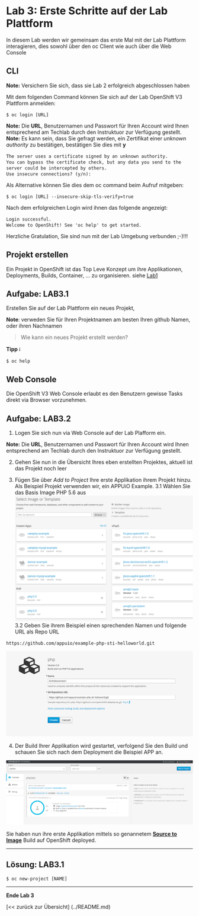 # Lab 3: Erste Schritte auf der Lab Plattform

In diesem Lab werden wir gemeinsam das erste Mal mit der Lab Plattform interagieren, dies sowohl über den oc Client wie auch über die Web Console

## CLI

**Note:** Versichern Sie sich, dass sie Lab 2 erfolgreich abgeschlossen haben

Mit dem folgenden Command können Sie sich auf der Lab OpenShift V3 Plattform anmelden:

```
$ oc login [URL]
```

**Note:** Die **URL**, Benutzernamen und Passwort für Ihren Account wird Ihnen entsprechend am Techlab durch den Instruktuor zur Verfügung gestellt.
**Note:** Es kann sein, dass Sie gefragt werden, ein Zertifikat einer *unknown authority* zu bestätigen, bestätigen Sie dies mit **y**
```
The server uses a certificate signed by an unknown authority.
You can bypass the certificate check, but any data you send to the server could be intercepted by others.
Use insecure connections? (y/n): 
```

Als Alternative können Sie dies dem oc command beim Aufruf mitgeben:
```
$ oc login [URL] --insecure-skip-tls-verify=true
```

Nach dem erfolgreichen Login wird ihnen das folgende angezeigt:
```
Login successful.
Welcome to OpenShift! See 'oc help' to get started.
```

Herzliche Gratulation, Sie sind nun mit der Lab Umgebung verbunden ;-)!!!

## Projekt erstellen

Ein Projekt in OpenShift ist das Top Leve Konzept um ihre Applikationen, Deployments, Builds, Container, ... zu organisieren. siehe [Lab1](01_quicktour.md)


## Aufgabe: LAB3.1
Erstellen Sie auf der Lab Plattform ein neues Projekt,

**Note**: verweden Sie für Ihren Projektnamen am besten Ihren github Namen, oder ihren Nachnamen

> Wie kann ein neues Projekt erstellt werden?

**Tipp** :information_source: 
```
$ oc help
```

## Web Console

Die OpenShift V3 Web Console erlaubt es den Benutzern gewisse Tasks direkt via Browser vorzunehmen. 

## Aufgabe: LAB3.2
1. Logen Sie sich nun via Web Console auf der Lab Plafform ein.

**Note:** Die **URL**, Benutzernamen und Passwort für Ihren Account wird Ihnen entsprechend am Techlab durch den Instruktuor zur Verfügung gestellt.

2. Gehen Sie nun in die Übersicht Ihres eben erstellten Projektes, aktuell ist das Projekt noch leer

3. Fügen Sie über *Add to Project* Ihre erste Applikation ihrem Projekt hinzu. Als Beispiel Projekt verwenden wir, ein APPUiO Example.
3.1 Wählen Sie das Basis Image PHP 5.6 aus
![php5.6](../images/lab_3_php5.6.png)
3.2 Geben Sie ihrem Beispiel einen sprechenden Namen und folgende URL als Repo URL
```
https://github.com/appuio/example-php-sti-helloworld.git
```
![php5.6](../images/lab_3_example1.png)

4. Der Build Ihrer Applikation wird gestartet, verfolgend Sie den Build und schauen Sie sich nach dem Deployment die Beispiel APP an.

![php5.6](../images/lab_3_example1-deployed.png)


Sie haben nun ihre erste Applikation mittels so genannetem **[Source to Image](https://docs.openshift.com/enterprise/3.1/architecture/core_concepts/builds_and_image_streams.html#source-build)** Build auf OpenShift deployed.


---

## Lösung: LAB3.1

```
$ oc new-project [NAME]
```
---

**Ende Lab 3**

[<< zurück zur Übersicht] (../README.md)